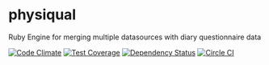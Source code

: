 # physiqual
Ruby Engine for merging multiple datasources with diary questionnaire data

[![Code Climate](https://codeclimate.com/github/roqua/physiqual/badges/gpa.svg)](https://codeclimate.com/github/roqua/physiqual) [![Test Coverage](https://codeclimate.com/github/roqua/physiqual/badges/coverage.svg)](https://codeclimate.com/github/roqua/physiqual/coverage) [![Dependency Status](https://gemnasium.com/roqua/physiqual.svg)](https://gemnasium.com/roqua/physiqual) [![Circle CI](https://circleci.com/gh/roqua/physiqual/tree/master.svg?style=svg)](https://circleci.com/gh/roqua/physiqual/tree/master)
